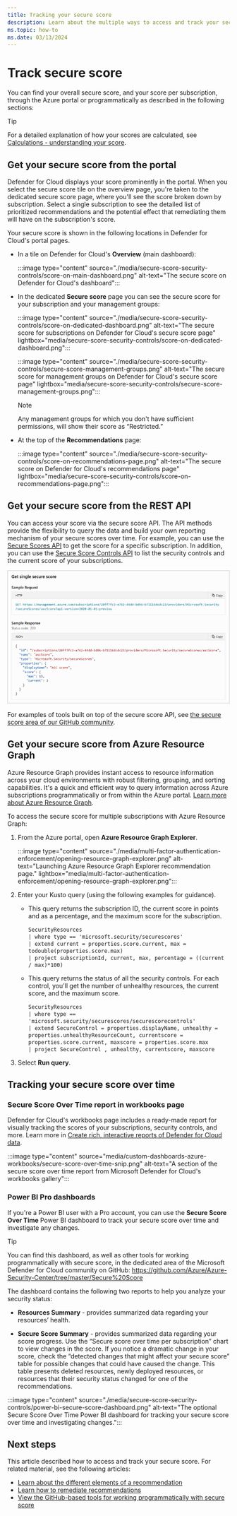 ```yaml
---
title: Tracking your secure score
description: Learn about the multiple ways to access and track your secure score in Microsoft Defender for Cloud.
ms.topic: how-to
ms.date: 03/13/2024
---
```


# Track secure score

You can find your overall secure score, and your score per subscription, through the Azure portal or programmatically as described in the following sections:

> [!TIP]
> For a detailed explanation of how your scores are calculated, see [Calculations - understanding your score](secure-score-security-controls.md).

## Get your secure score from the portal

Defender for Cloud displays your score prominently in the portal. When you select the secure score tile on the overview page, you're taken to the dedicated secure score page, where you'll see the score broken down by subscription. Select a single subscription to see the detailed list of prioritized recommendations and the potential effect that remediating them will have on the subscription's score.

Your secure score is shown in the following locations in Defender for Cloud's portal pages.

- In a tile on Defender for Cloud's **Overview** (main dashboard):

    :::image type="content" source="./media/secure-score-security-controls/score-on-main-dashboard.png" alt-text="The secure score on Defender for Cloud's dashboard":::

- In the dedicated **Secure score** page you can see the secure score for your subscription and your management groups:

    :::image type="content" source="./media/secure-score-security-controls/score-on-dedicated-dashboard.png" alt-text="The secure score for subscriptions on Defender for Cloud's secure score page" lightbox="media/secure-score-security-controls/score-on-dedicated-dashboard.png":::

    :::image type="content" source="./media/secure-score-security-controls/secure-score-management-groups.png" alt-text="The secure score for management groups on Defender for Cloud's secure score page"  lightbox="media/secure-score-security-controls/secure-score-management-groups.png":::

    > [!NOTE]
    > Any management groups for which you don't have sufficient permissions, will show their score as “Restricted.”

- At the top of the **Recommendations** page:

    :::image type="content" source="./media/secure-score-security-controls/score-on-recommendations-page.png" alt-text="The secure score on Defender for Cloud's recommendations page"  lightbox="media/secure-score-security-controls/score-on-recommendations-page.png":::

## Get your secure score from the REST API

You can access your score via the secure score API. The API methods provide the flexibility to query the data and build your own reporting mechanism of your secure scores over time. For example, you can use the [Secure Scores API](/rest/api/defenderforcloud/secure-scores) to get the score for a specific subscription. In addition, you can use the [Secure Score Controls API](/rest/api/defenderforcloud/secure-score-controls) to list the security controls and the current score of your subscriptions.

![Retrieving a single secure score via the API.](media/secure-score-security-controls/single-secure-score-via-api.png)

For examples of tools built on top of the secure score API, see [the secure score area of our GitHub community](https://github.com/Azure/Azure-Security-Center/tree/master/Secure%20Score).

## Get your secure score from Azure Resource Graph

Azure Resource Graph provides instant access to resource information across your cloud environments with robust filtering, grouping, and sorting capabilities. It's a quick and efficient way to query information across Azure subscriptions programmatically or from within the Azure portal. [Learn more about Azure Resource Graph](../governance/resource-graph/index.yml).

To access the secure score for multiple subscriptions with Azure Resource Graph:

1. From the Azure portal, open **Azure Resource Graph Explorer**.

    :::image type="content" source="./media/multi-factor-authentication-enforcement/opening-resource-graph-explorer.png" alt-text="Launching Azure Resource Graph Explorer recommendation page."  lightbox="media/multi-factor-authentication-enforcement/opening-resource-graph-explorer.png":::

1. Enter your Kusto query (using the following examples for guidance).

    - This query returns the subscription ID, the current score in points and as a percentage, and the maximum score for the subscription.

        ```kusto
        SecurityResources 
        | where type == 'microsoft.security/securescores' 
        | extend current = properties.score.current, max = todouble(properties.score.max)
        | project subscriptionId, current, max, percentage = ((current / max)*100)
        ```

    - This query returns the status of all the security controls. For each control, you'll get the number of unhealthy resources, the current score, and the maximum score.

        ```kusto
        SecurityResources 
        | where type == 'microsoft.security/securescores/securescorecontrols'
        | extend SecureControl = properties.displayName, unhealthy = properties.unhealthyResourceCount, currentscore = properties.score.current, maxscore = properties.score.max
        | project SecureControl , unhealthy, currentscore, maxscore
        ```

1. Select **Run query**.

## Tracking your secure score over time

### Secure Score Over Time report in workbooks page

Defender for Cloud's workbooks page includes a ready-made report for visually tracking the scores of your subscriptions, security controls, and more. Learn more in [Create rich, interactive reports of Defender for Cloud data](custom-dashboards-azure-workbooks.md).

:::image type="content" source="media/custom-dashboards-azure-workbooks/secure-score-over-time-snip.png" alt-text="A section of the secure score over time report from Microsoft Defender for Cloud's workbooks gallery":::

### Power BI Pro dashboards

If you're a Power BI user with a Pro account, you can use the **Secure Score Over Time** Power BI dashboard to track your secure score over time and investigate any changes.

> [!TIP]
> You can find this dashboard, as well as other tools for working programmatically with secure score, in the dedicated area of the Microsoft Defender for Cloud community on GitHub: <https://github.com/Azure/Azure-Security-Center/tree/master/Secure%20Score>

The dashboard contains the following two reports to help you analyze your security status:

- **Resources Summary** - provides summarized data regarding your resources’ health.

- **Secure Score Summary** - provides summarized data regarding your score progress. Use the “Secure score over time per subscription” chart to view changes in the score. If you notice a dramatic change in your score, check the “detected changes that might affect your secure score” table for possible changes that could have caused the change. This table presents deleted resources, newly deployed resources, or resources that their security status changed for one of the recommendations.

:::image type="content" source="./media/secure-score-security-controls/power-bi-secure-score-dashboard.png" alt-text="The optional Secure Score Over Time Power BI dashboard for tracking your secure score over time and investigating changes.":::

## Next steps

This article described how to access and track your secure score. For related material, see the following articles:

- [Learn about the different elements of a recommendation](review-security-recommendations.md)
- [Learn how to remediate recommendations](implement-security-recommendations.md)
- [View the GitHub-based tools for working programmatically with secure score](https://github.com/Azure/Azure-Security-Center/tree/master/Secure%20Score)
